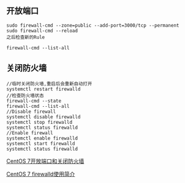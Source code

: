 ## 开放端口
```
sudo firewall-cmd --zone=public --add-port=3000/tcp --permanent
sudo firewall-cmd --reload
之后检查新的Rule

firewall-cmd --list-all
```
## 关闭防火墙
```
//临时关闭防火墙,重启后会重新自动打开
systemctl restart firewalld
//检查防火墙状态
firewall-cmd --state
firewall-cmd --list-all
//Disable firewall
systemctl disable firewalld
systemctl stop firewalld
systemctl status firewalld
//Enable firewall
systemctl enable firewalld
systemctl start firewalld
systemctl status firewalld
```

[CentOS 7开放端口和关闭防火墙](https://liangshuai.me/2015/12/29/centos-firewall/)

[CentOS 7 firewalld使用简介](http://blog.csdn.net/spxfzc/article/details/39645133)